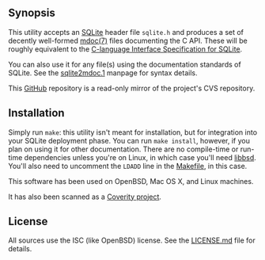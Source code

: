 ## Synopsis

This utility accepts an [SQLite](https://www.sqlite.org) header file
`sqlite.h` and produces a set of decently well-formed
[mdoc(7)](http://man.openbsd.org/OpenBSD-current/man7/mdoc.7) files
documenting the C API.
These will be roughly equivalent to the [C-language Interface
Specification for SQLite](https://www.sqlite.org/c3ref/intro.html).

You can also use it for any file(s) using the documentation standards of
SQLite.
See the [sqlite2mdoc.1](sqlite2mdoc.1) manpage for syntax details.

This [GitHub](https://www.github.com) repository is a read-only mirror
of the project's CVS repository.

## Installation

Simply run `make`: this utility isn't meant for installation, but for
integration into your SQLite deployment phase.
You can run `make install`, however, if you plan on using it for other
documentation.
There are no compile-time or run-time dependencies unless you're on
Linux, in which case you'll need
[libbsd](https://libbsd.freedesktop.org).
You'll also need to uncomment the `LDADD` line in the
[Makefile](Makefile), in this case.

This software has been used on OpenBSD, Mac OS X, and Linux machines.

It has also been scanned as a [Coverity project](https://scan.coverity.com/projects/sqlite2mdoc).

## License

All sources use the ISC (like OpenBSD) license.
See the [LICENSE.md](LICENSE.md) file for details.
